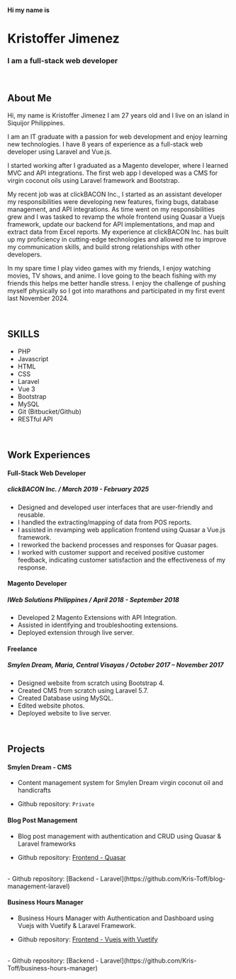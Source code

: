 #### Hi my name is ####
# Kristoffer Jimenez #
### I am a full-stack web developer ###

<br/>

## About Me ##

Hi, my name is Kristoffer Jimenez I am 27 years old and I live on an island in Siquijor Philippines.

I am an IT graduate with a passion for web development and enjoy learning new technologies. I have 8 years of experience as a full-stack web developer using Laravel and Vue.js.

I started working after I graduated as a Magento developer, where I learned MVC and API integrations. The first web app I developed was a CMS for virgin coconut oils using Laravel framework and Bootstrap.

My recent job was at clickBACON Inc., I started as an assistant developer my responsibilities were developing new features, fixing bugs, database management, and API integrations. As time went on my responsibilities grew and I was tasked to revamp the whole frontend using Quasar a Vuejs framework, update our backend for API implementations, and map and extract data from Excel reports. My experience at clickBACON Inc. has built up my proficiency in cutting-edge technologies and allowed me to improve my communication skills, and build strong relationships with other developers.

In my spare time I play video games with my friends, I enjoy watching movies, TV shows, and anime. I love going to the beach fishing with my friends this helps me better handle stress. I enjoy the challenge of pushing myself physically so I got into marathons and participated in my first event last November 2024.   

<br/>

## SKILLS ##

* PHP
* Javascript
* HTML
* CSS
* Laravel
* Vue 3
* Bootstrap
* MySQL
* Git (Bitbucket/Github)
* RESTful API

<br/>

## Work Experiences ##

#### Full-Stack Web Developer ####
##### clickBACON Inc. / March 2019 - February 2025 #####
*  Designed and developed user interfaces that are user-friendly and reusable.
*  I handled the extracting/mapping of data from POS reports.
*  I assisted in revamping web application frontend using Quasar a Vue.js framework.
*  I reworked the backend processes and responses for Quasar pages.
*  I worked with customer support and received positive customer feedback, indicating customer satisfaction and the effectiveness of my response.
  
#### Magento Developer ####
##### IWeb Solutions Philippines / April 2018 - September 2018 #####
* Developed 2 Magento Extensions with API Integration.
* Assisted in identifying and troubleshooting extensions.
* Deployed extension through live server.

#### Freelance ####
##### Smylen Dream, Maria, Central Visayas / October 2017 – November 2017 #####
* Designed website from scratch using Bootstrap 4.
* Created CMS from scratch using Laravel 5.7.
* Created Database using MySQL.
* Edited website photos.
* Deployed website to live server.

<br/>

<!-- ## Current Project ##

#### Adto Siquijor - WIP Github repository is private ####
This is a web portal for local and foreign tourists on the island of Siquijor. The vision for this web app is to help business owners whether big or small make them visible and easy to find.

Business Owners can :
* Create and manage their page
* Pin their location in our map
* Showcase their business by uploading photos
* Post announcements -->

## Projects ##

#### Smylen Dream - CMS ####
- Content management system for Smylen Dream virgin coconut oil and handicrafts

- Github repository: `Private`

#### Blog Post Management ####
- Blog post management with authentication and CRUD using Quasar & Laravel frameworks

- Github repository: [Frontend - Quasar](https://github.com/Kris-Toff/blog-management-quasar)
<br>
- Github repository: [Backend - Laravel](https://github.com/Kris-Toff/blog-management-laravel)

#### Business Hours Manager ####
- Business Hours Manager with Authentication and Dashboard using Vuejs with Vuetify & Laravel Framework.

- Github repository: [Frontend - Vuejs with Vuetify](https://github.com/Kris-Toff/business-hours-manager-frontend)
<br>
- Github repository: [Backend - Laravel](https://github.com/Kris-Toff/business-hours-manager)
